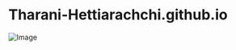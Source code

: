 # Tharani-Hettiarachchi.github.io

![Image](https://github.com/user-attachments/assets/73aa55b6-7985-4b9a-abc6-b27fa110517f)
